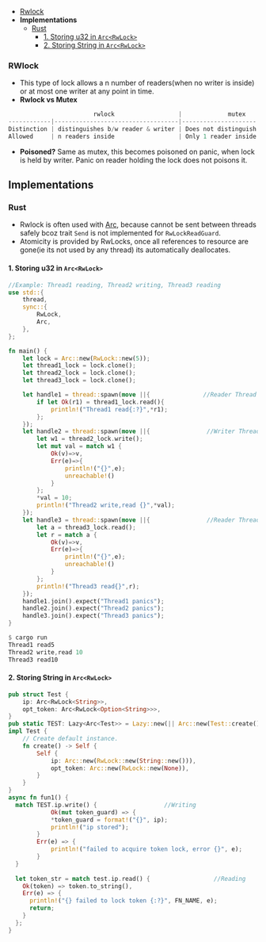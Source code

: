 - [Rwlock](#rwl)
- **Implementations**
  - [Rust](#ru)
    - [1. Storing u32 in `Arc<RwLock>`](#e1)
    - [2. Storing String in `Arc<RwLock>`](#e2)

<a name=rwl></a>
### RWlock
- This type of lock allows a n number of readers(when no writer is inside) or at most one writer at any point in time.
- **Rwlock vs Mutex**
```c
                        rwlock                  |             mutex
------------|-----------------------------------|--------------------- 
Distinction | distinguishes b/w reader & writer | Does not distinguish between readers or writers that acquire the lo
Allowed     | n readers inside                  | Only 1 reader inside CS.            
```
- **Poisoned?** Same as mutex, this becomes poisoned on panic, when lock is held by writer. Panic on reader holding the lock does not poisons it.

## Implementations
### Rust
- Rwlock is often used with [Arc](/Languages/Programming_Languages/Rust/Threading/), because cannot be sent between threads safely bcoz trait `Send` is not implemented for `RwLockReadGuard`.
- Atomicity is provided by RwLocks, once all references to resource are gone(ie its not used by any thread) its automatically deallocates.
<a name=e1></a>
#### 1. Storing u32 in `Arc<RwLock>`
```rs
//Example: Thread1 reading, Thread2 writing, Thread3 reading
use std::{
    thread,
    sync::{
        RwLock,
        Arc,
    },
};

fn main() {
    let lock = Arc::new(RwLock::new(5));
    let thread1_lock = lock.clone();
    let thread2_lock = lock.clone();
    let thread3_lock = lock.clone();

    let handle1 = thread::spawn(move ||{               //Reader Thread
        if let Ok(r1) = thread1_lock.read(){
            println!("Thread1 read{:?}",*r1);    
        };
    });
    let handle2 = thread::spawn(move ||{                //Writer Thread
        let w1 = thread2_lock.write();
        let mut val = match w1 {
            Ok(v)=>v,
            Err(e)=>{
                println!("{}",e);
                unreachable!()
            }
        };
        *val = 10;
        println!("Thread2 write,read {}",*val);
    });
    let handle3 = thread::spawn(move ||{                //Reader Thread
        let a = thread3_lock.read();
        let r = match a {
            Ok(v)=>v,
            Err(e)=>{
                println!("{}",e);
                unreachable!()
            }
        };
        println!("Thread3 read{}",r);
    });
    handle1.join().expect("Thread1 panics");
    handle2.join().expect("Thread2 panics");
    handle3.join().expect("Thread3 panics");
}

$ cargo run
Thread1 read5
Thread2 write,read 10
Thread3 read10
```

<a name=e2></a>
#### 2. Storing String in `Arc<RwLock>`
```rs
pub struct Test {
    ip: Arc<RwLock<String>>,
    opt_token: Arc<RwLock<Option<String>>>,
}
pub static TEST: Lazy<Arc<Test>> = Lazy::new(|| Arc::new(Test::create()));
impl Test {
    // Create default instance.
    fn create() -> Self {
        Self {
            ip: Arc::new(RwLock::new(String::new())),
            opt_token: Arc::new(RwLock::new(None)),
        }
    }
}
async fn fun1() {
  match TEST.ip.write() {                   //Writing
            Ok(mut token_guard) => {
            *token_guard = format!("{}", ip);
            println!("ip stored");
        }
        Err(e) => {
            println!("failed to acquire token lock, error {}", e);
        }
  }
  
  let token_str = match test.ip.read() {                  //Reading
    Ok(token) => token.to_string(),
    Err(e) => {
      println!("{} failed to lock token {:?}", FN_NAME, e);
      return;
    }
  };
}
```
